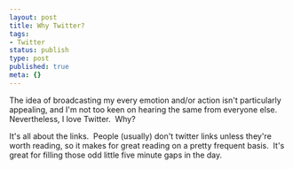 ```yaml
---
layout: post
title: Why Twitter?
tags:
- Twitter
status: publish
type: post
published: true
meta: {}
---
```

The idea of broadcasting my every emotion and/or action isn't particularly appealing, and I'm not too keen on hearing the same from everyone else.  Nevertheless, I love Twitter.  Why?

It's all about the links.  People (usually) don't twitter links unless they're worth reading, so it makes for great reading on a pretty frequent basis.  It's great for filling those odd little five minute gaps in the day.
